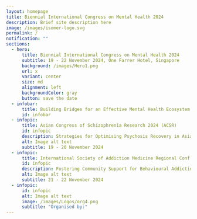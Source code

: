 ```yaml
---
layout: homepage
title: Biennial International Congress on Mental Health 2024
description: Brief site description here
image: /images/isomer-logo.svg
permalink: /
notification: ""
sections:
  - hero:
      title: Biennial International Congress on Mental Health 2024
      subtitle: 19 - 22 November 2024, One Farrer Hotel, Singapore
      background: /images/Hero1.png
      url: x
      variant: center
      size: md
      alignment: left
      backgroundColor: gray
      button: save the date
  - infobar:
      title: Building Bridges for an Effective Mental Health Ecosystem
      id: infobar
  - infopic:
      title: Asian Congress of Schizophrenia Research 2024 (ACSR)
      id: infopic
      description: Strategies for Optimising Psychosis Recovery in Asia
      alt: Image alt text
      subtitle: 19 - 20 November 2024
  - infopic:
      title: International Society of Addiction Medicine Regional Conf
      id: infopic
      description: Fostering Community Support for Behavioural Addiction Recovery
      alt: Image alt text
      subtitle: 21 - 22 November 2024
  - infopic:
      id: infopic
      alt: Image alt text
      image: /images/Logos/org4.png
      subtitle: "Organised by:"
---
```

